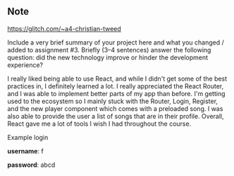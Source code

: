 ## Note

https://glitch.com/~a4-christian-tweed

Include a very brief summary of your project here and what you changed / added to assignment #3. Briefly (3–4 sentences) answer the following question: did the new technology improve or hinder the development experience?

I really liked being able to use React, and while I didn't get some of the best practices in, I definitely learned a lot. I really appreciated the React Router, and I was able to implement better parts of my app than before. I'm getting used to the ecosystem so I mainly stuck with the Router, Login, Register, and the new player component which comes with a preloaded song. I was also able to provide the user a list of songs that are in their profile. Overall, React gave me a lot of tools I wish I had throughout the course.

Example login

**username**: f

**password**: abcd

